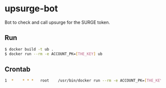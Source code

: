 # upsurge-bot

Bot to check and call upsurge for the SURGE token.

## Run

```sh
$ docker build -t ub .
$ docker run --rm -e ACCOUNT_PK=[THE_KEY] ub
```

## Crontab

```sh
1  *    * * *   root    /usr/bin/docker run --rm -e ACCOUNT_PK=[THE_KEY] ub
```
